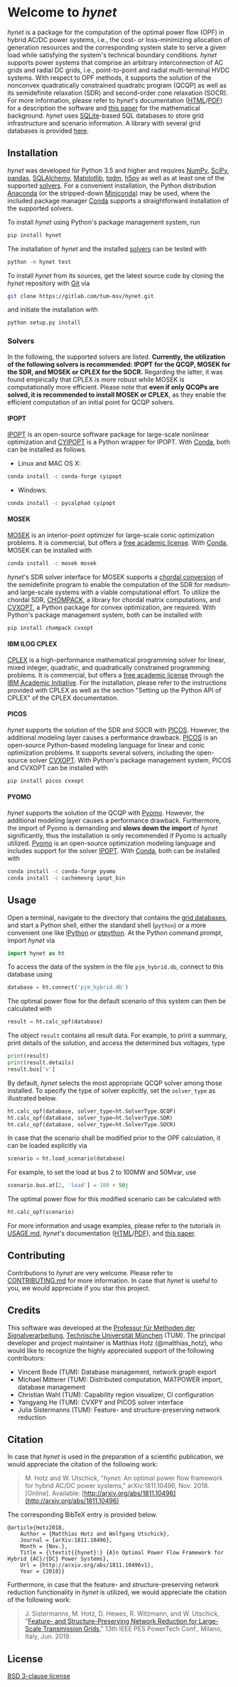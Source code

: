 # Welcome to *hynet*

*hynet* is a package for the computation of the optimal power flow (OPF) in hybrid AC/DC power systems, i.e., the cost- or loss-minimizing allocation of generation resources and the corresponding system state to serve a given load while satisfying the system's technical boundary conditions. *hynet* supports power systems that comprise an arbitrary interconnection of AC grids and radial DC grids, i.e., point-to-point and radial multi-terminal HVDC systems. With respect to OPF methods, it supports the solution of the nonconvex quadratically constrained quadratic program (QCQP) as well as its semidefinite relaxation (SDR) and second-order cone relaxation (SOCR). For more information, please refer to *hynet*'s documentation ([HTML](https://hynet.readthedocs.io)/[PDF](https://readthedocs.org/projects/hynet/downloads/pdf/latest/)) for a description the software and [this paper](https://arxiv.org/abs/1811.10496) for the mathematical background. *hynet* uses [SQLite](https://www.sqlite.org)-based SQL databases to store grid infrastructure and scenario information. A library with several grid databases is provided [here](https://gitlab.com/tum-msv/hynet-databases).


## Installation

*hynet* was developed for Python 3.5 and higher and requires [NumPy](http://www.numpy.org/), [SciPy](https://www.scipy.org/), [pandas](https://pandas.pydata.org/), [SQLAlchemy](https://www.sqlalchemy.org/), [Matplotlib](https://matplotlib.org/), [tqdm](https://github.com/tqdm/tqdm), [h5py](https://www.h5py.org/) as well as at least one of the supported [solvers](#solvers). For a convenient installation, the Python distribution [Anaconda](http://www.anaconda.com/download/) (or the stripped-down [Miniconda](https://conda.io/miniconda.html)) may be used, where the included package manager [Conda](https://conda.io) supports a straightforward installation of the supported solvers.


To install *hynet* using Python's package management system, run

```sh
pip install hynet
```

The installation of *hynet* and the installed [solvers](#solvers) can be tested with

```sh
python -m hynet test
```

To install *hynet* from its sources, get the latest source code by cloning the *hynet* repository with [Git](https://git-scm.com/) via

```sh
git clone https://gitlab.com/tum-msv/hynet.git
```

and initiate the installation with

```sh
python setup.py install
```


### Solvers

In the following, the supported solvers are listed. **Currently, the utilization of the following solvers is recommended: IPOPT for the QCQP, MOSEK for the SDR, and MOSEK or CPLEX for the SOCR.** Regarding the latter, it was found empirically that CPLEX is more robust while MOSEK is computationally more efficient. Please note that **even if only QCQPs are solved, it is recommended to install MOSEK or CPLEX**, as they enable the efficient computation of an initial point for QCQP solvers.


#### IPOPT

[IPOPT](https://projects.coin-or.org/Ipopt) is an open-source software package for large-scale nonlinear optimization and [CYIPOPT](https://github.com/matthias-k/cyipopt) is a Python wrapper for IPOPT. With [Conda](https://conda.io), both can be installed as follows.

* Linux and MAC OS X:

```sh
conda install -c conda-forge cyipopt
```

* Windows:

```sh
conda install -c pycalphad cyipopt
```

#### MOSEK

[MOSEK](http://www.mosek.com) is an interior-point optimizer for large-scale conic optimization problems. It is commercial, but offers a [free academic license](https://www.mosek.com/products/academic-licenses/). With [Conda](https://conda.io), MOSEK can be installed with

```sh
conda install -c mosek mosek
```

*hynet*'s SDR solver interface for MOSEK supports a [chordal conversion](http://epubs.siam.org/doi/abs/10.1137/S1052623400366218) of the semidefinite program to enable the computation of the SDR for medium- and large-scale systems with a viable computational effort. To utilize the chordal SDR, [CHOMPACK](http://github.com/cvxopt/chompack), a library for chordal matrix computations, and [CVXOPT](http://cvxopt.org), a Python package for convex optimization, are required. With Python's package management system, both can be installed with

```sh
pip install chompack cvxopt
```


#### IBM ILOG CPLEX

[CPLEX](http://www.ibm.com/analytics/cplex-optimizer) is a high-performance mathematical programming solver for linear, mixed integer, quadratic, and quadratically constrained programming problems. It is commercial, but offers a [free academic license](http://www.ibm.com/products/ilog-cplex-optimization-studio) through the [IBM Academic Initiative](http://developer.ibm.com/academic/accessresources/). For the installation, please refer to the instructions provided with CPLEX as well as the section "Setting up the Python API of CPLEX" of the CPLEX documentation.


#### PICOS

*hynet* supports the solution of the SDR and SOCR with [PICOS](http://picos.zib.de/index.html). However, the additional modeling layer causes a performance drawback. [PICOS](http://picos.zib.de/index.html) is an open-source Python-based modeling language for linear and conic optimization problems. It supports several solvers, including the open-source solver [CVXOPT](http://cvxopt.org). With Python's package management system, PICOS and CVXOPT can be installed with

```sh
pip install picos cvxopt
```


#### PYOMO

*hynet* supports the solution of the QCQP with [Pyomo](http://www.pyomo.org/). However, the additional modeling layer causes a performance drawback. Furthermore, the import of Pyomo is demanding and **slows down the import** of *hynet* significantly, thus the installation is only recommended if Pyomo is actually utilized. [Pyomo](http://www.pyomo.org/) is an open-source optimization modeling language and includes support for the solver [IPOPT](https://projects.coin-or.org/Ipopt). With [Conda](https://conda.io), both can be installed with

```sh
conda install -c conda-forge pyomo
conda install -c cachemeorg ipopt_bin
```


## Usage

Open a terminal, navigate to the directory that contains the [grid databases](https://gitlab.com/tum-msv/hynet-databases), and start a Python shell, either the standard shell (``python``) or a more convenient one like [IPython](https://ipython.org) or [ptpython](https://github.com/jonathanslenders/ptpython). At the Python command prompt, import *hynet* via

```python
import hynet as ht
```

To access the data of the system in the file ``pjm_hybrid.db``, connect to this database using

```python
database = ht.connect('pjm_hybrid.db')
```

The optimal power flow for the default scenario of this system can then be calculated with

```python
result = ht.calc_opf(database)
```

The object ``result`` contains all result data. For example, to print a summary, print details of the solution, and access the determined bus voltages, type

```python
print(result)
print(result.details)
result.bus['v']
```

By default, *hynet* selects the most appropriate QCQP solver among those installed. To specify the type of solver explicitly, set the ``solver_type`` as illustrated below.

```python
ht.calc_opf(database, solver_type=ht.SolverType.QCQP)
ht.calc_opf(database, solver_type=ht.SolverType.SDR)
ht.calc_opf(database, solver_type=ht.SolverType.SOCR)
```

In case that the scenario shall be modified prior to the OPF calculation, it can be loaded explicitly via

```python
scenario = ht.load_scenario(database)
```

For example, to set the load at bus 2 to 100MW and 50Mvar, use

```python
scenario.bus.at[2, 'load'] = 100 + 50j
```

The optimal power flow for this modified scenario can be calculated with

```python
ht.calc_opf(scenario)
```

For more information and usage examples, please refer to the tutorials in [USAGE.md](https://gitlab.com/tum-msv/hynet/blob/master/USAGE.md), *hynet*'s documentation ([HTML](https://hynet.readthedocs.io)/[PDF](https://readthedocs.org/projects/hynet/downloads/pdf/latest/)), and [this paper](https://arxiv.org/abs/1811.10496).


## Contributing

Contributions to *hynet* are very welcome.  Please refer to [CONTRIBUTING.md](https://gitlab.com/tum-msv/hynet/blob/master/CONTRIBUTING.md) for more information. In case that *hynet* is useful to you, we would appreciate if you star this project.


## Credits

This software was developed at the [Professur für Methoden der Signalverarbeitung](http://www.msv.ei.tum.de/), [Technische Universität München](https://www.tum.de/) (TUM). The principal developer and project maintainer is Matthias Hotz (@matthias_hotz), who would like to recognize the highly appreciated support of the following contributors:

- Vincent Bode (TUM): Database management, network graph export
- Michael Mitterer (TUM): Distributed computation, MATPOWER import, database management
- Christian Wahl (TUM): Capability region visualizer, CI configuration
- Yangyang He (TUM): CVXPY and PICOS solver interface
- Julia Sistermanns (TUM): Feature- and structure-preserving network reduction


## Citation

In case that *hynet* is used in the preparation of a scientific publication, we would appreciate the citation of the following work:

> M. Hotz and W. Utschick, "*hynet:* An optimal power flow framework for hybrid AC/DC power systems," arXiv:1811.10496, Nov. 2018. \[Online\]. Available: [http://arxiv.org/abs/1811.10496](http://arxiv.org/abs/1811.10496)

The corresponding BibTeX entry is provided below.

```
@article{Hotz2018,
    Author = {Matthias Hotz and Wolfgang Utschick},
    Journal = {arXiv:1811.10496},
    Month = {Nov.},
    Title = {\textit{{hynet}:} {A}n Optimal Power Flow Framework for Hybrid {AC}/{DC} Power Systems},
    Url = {http://arxiv.org/abs/1811.10496v1},
    Year = {2018}}
```

Furthermore, in case that the feature- and structure-preserving network reduction functionality in *hynet* is utilized, we would appreciate the citation of the following work:

> J. Sistermanns, M. Hotz, D. Hewes, R. Witzmann, and W. Utschick, "[Feature- and Structure-Preserving Network Reduction for Large-Scale Transmission Grids](http://arxiv.org/abs/1903.11590)," 13th IEEE PES PowerTech Conf., Milano, Italy, Jun. 2019.


## License

[BSD 3-clause license](https://gitlab.com/tum-msv/hynet/blob/master/LICENSE)
